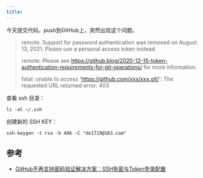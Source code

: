 ```yaml
---
title: 
---
```


今天提交代码，push到GitHub上，突然出现这个问题。

> remote: Support for password authentication was removed on August 13, 2021. Please use a personal access token instead.
>
>
> remote: Please see https://github.blog/2020-12-15-token-authentication-requirements-for-git-operations/ for more information.
>
>
> fatal: unable to access 'https://github.com/xxx/xxx.git/': The requested URL returned error: 403

查看 ssh 目录：

```shell
ls -al ~/.ssh
```

创建新的 SSH KEY：

```shell
ssh-keygen -t rsa -b 406 -C "de1719@163.com"
```

## 参考

- [GitHub不再支持密码验证解决方案：SSH免密与Token登录配置](https://www.cnblogs.com/zhoulujun/p/15141608.html)
